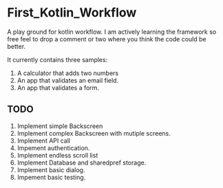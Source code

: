 # First_Kotlin_Workflow

A play ground for kotlin workflow. I am actively learning the framework so free feel to drop a comment or two where you think the code could be better.

It currently contains three samples:
1. A calculator that adds two numbers
2. An app that validates an email field.
3. An app that validates a form.

## TODO
1. Implement simple Backscreen
2. Implement complex Backscreen with mutiple screens.
3. Implement API call
4. Impement authentication.
5. Implement endless scroll list
6. Implement Database and sharedpref storage.
7. Implement basic dialog.
8. Impement basic testing.
